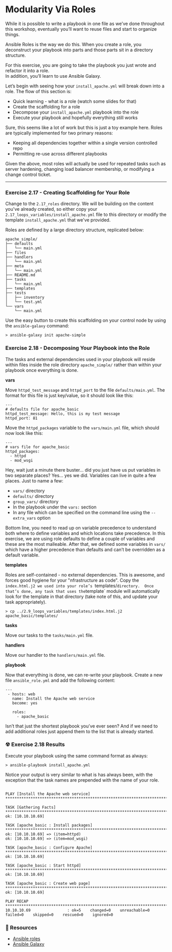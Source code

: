 # Modularity Via Roles

While it is possible to write a playbook in one file as we’ve done throughout this workshop, eventually you’ll 
want to reuse files and start to organize things.
 
Ansible Roles is the way we do this. When you create a role, you deconstruct your playbook into parts and those 
parts sit in a directory structure. 
 
For this exercise, you are going to take the playbook you just wrote and refactor it into a role.  
In addition, you’ll learn to use Ansible Galaxy.
 
Let’s begin with seeing how your `install_apache.yml` will break down into a role.  The flow of this section is:

 - Quick learning - what is a role (watch some slides for that)
 - Create the scaffolding for a role
 - Decompose your `install_apache.yml` playbook into the role
 - Execute your playbook and hopefully everything still works

Sure, this seems like a lot of work but this is just a toy example here.  Roles are typically implemented for
two primary reasons:

 - Keeping all dependencies together within a single version controlled repo
 - Permitting re-use across different playbooks

Given the above, most roles will actually be used for repeated tasks such as server hardening, changing
load balancer membership, or modifying a change control ticket.

<hr>

###  Exercise 2.17 - Creating Scaffolding for Your Role

Change to the `2.17_roles` directory.  We will be building on the content you've already created,
so either copy your `2.17_loops_variables/install_apache.yml` file to this directory or modify the template
`install_apache.yml` that we've provided.

Roles are defined by a large directory structure, replicated below:

```
apache_simple/
├── defaults
│   └── main.yml
├── files
├── handlers
│   └── main.yml
├── meta
│   └── main.yml
├── README.md
├── tasks
│   └── main.yml
├── templates
├── tests
│   ├── inventory
│   └── test.yml
└── vars
    └── main.yml
```

Use the easy button to create this scaffolding on your control node by using the `ansible-galaxy` command:

```
> ansible-galaxy init apache-simple
```


###  Exercise 2.18 - Decomposing Your Playbook into the Role

The tasks and external dependencies used in your playbook will reside within files inside the role directory `apache_simple/`
rather than within your playbook once everything is done.

**vars**

Move `httpd_test_message` and `httpd_port` to the file `defaults/main.yml`.  The format for this file is just key/value, so
it should look like this:

```
---
# defaults file for apache_basic
httpd_test_message: Hello, this is my test message
httpd_port: 81
```

Move the `httpd_packages` variable to the `vars/main.yml` file, which should now look like this:

```
---
# vars file for apache_basic
httpd_packages:
  - httpd
  - mod_wsgi
```

Hey, wait just a minute there buster… did you just have us put variables in two separate places?
Yes… yes we did. Variables can live in quite a few places. Just to name a few:
 
 - `vars/` directory
 - `defaults/` directory
 - `group_vars/` directory
 - In the playbook under the `vars:` section
 - In any file which can be specified on the command line using the `--extra_vars` option
 
Bottom line, you need to read up on variable precedence to understand both where to define variables and which locations take 
precedence. In this exercise, we are using role defaults to define a couple of variables and these are the most malleable. After 
that, we defined some variables in `vars/` which have a higher precedence than defaults and can’t be overridden as a default variable.

**templates**

Roles are self-contained - no external dependencies.  This is awesome, and forces good hygiene for your "nfrastructure as code".
Copy the `index.html.j2 we used into your role’s `templates/` directory.  Once that’s done, any task that uses the `template`
module will automatically look for the template in that directory (take note of this, and update your task appropriately).

```
> cp ../2.9_loops_variables/templates/index.html.j2 apache_basic/templates/
```

**tasks**

Move our tasks to the `tasks/main.yml` file.

**handlers**

Move our handler to the `handlers/main.yml` file.

**playbook**

Now that everything is done, we can re-write your playbook.  Create a new file `ansible_role.yml` and add the following content:

```
---
 - hosts: web
   name: Install the Apache web service
   become: yes

   roles:
     - apache_basic
```

Isn’t that just the shortest playbook you’ve ever seen?  And if we need to add additional roles just append them to the list
that is already started.


### ☢ Exercise 2.18 Results

Execute your playbook using the same command format as always:

```
> ansible-playbook install_apache.yml
```

Notice your output is very similar to what is has always been, with the exception that the task names are prepended with
the name of your role.

```

PLAY [Install the Apache web service] **********************************************************************************************************************************************************************************************************************************************************************************************************************************

TASK [Gathering Facts] *************************************************************************************************************************************************************************************************************************************************************************************************************************************************
ok: [10.10.10.69]

TASK [apache_basic : Install packages] *********************************************************************************************************************************************************************************************************************************************************************************************************************************
ok: [10.10.10.69] => (item=httpd)
ok: [10.10.10.69] => (item=mod_wsgi)

TASK [apache_basic : Configure Apache] *********************************************************************************************************************************************************************************************************************************************************************************************************************************
ok: [10.10.10.69]

TASK [apache_basic : Start httpd] **************************************************************************************************************************************************************************************************************************************************************************************************************************************
ok: [10.10.10.69]

TASK [apache_basic : Create web page] **********************************************************************************************************************************************************************************************************************************************************************************************************************************
ok: [10.10.10.69]

PLAY RECAP *************************************************************************************************************************************************************************************************************************************************************************************************************************************************************
10.10.10.69                : ok=5    changed=0    unreachable=0    failed=0    skipped=0    rescued=0    ignored=0
```


### 📗 Resources

 - [Ansible roles](http://docs.ansible.com/ansible/latest/playbooks_reuse_roles.html)
 - [Ansible Galaxy](https://galaxy.ansible.com/)

